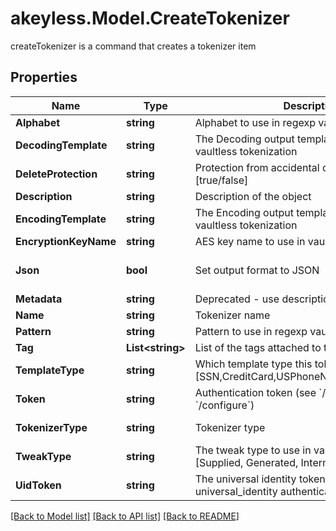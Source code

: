 # akeyless.Model.CreateTokenizer
createTokenizer is a command that creates a tokenizer item

## Properties

Name | Type | Description | Notes
------------ | ------------- | ------------- | -------------
**Alphabet** | **string** | Alphabet to use in regexp vaultless tokenization | [optional] 
**DecodingTemplate** | **string** | The Decoding output template to use in regexp vaultless tokenization | [optional] 
**DeleteProtection** | **string** | Protection from accidental deletion of this object [true/false] | [optional] 
**Description** | **string** | Description of the object | [optional] 
**EncodingTemplate** | **string** | The Encoding output template to use in regexp vaultless tokenization | [optional] 
**EncryptionKeyName** | **string** | AES key name to use in vaultless tokenization | [optional] 
**Json** | **bool** | Set output format to JSON | [optional] [default to false]
**Metadata** | **string** | Deprecated - use description | [optional] 
**Name** | **string** | Tokenizer name | 
**Pattern** | **string** | Pattern to use in regexp vaultless tokenization | [optional] 
**Tag** | **List&lt;string&gt;** | List of the tags attached to this key | [optional] 
**TemplateType** | **string** | Which template type this tokenizer is used for [SSN,CreditCard,USPhoneNumber,Email,Regexp] | 
**Token** | **string** | Authentication token (see &#x60;/auth&#x60; and &#x60;/configure&#x60;) | [optional] 
**TokenizerType** | **string** | Tokenizer type | [default to "vaultless"]
**TweakType** | **string** | The tweak type to use in vaultless tokenization [Supplied, Generated, Internal, Masking] | [optional] 
**UidToken** | **string** | The universal identity token, Required only for universal_identity authentication | [optional] 

[[Back to Model list]](../README.md#documentation-for-models) [[Back to API list]](../README.md#documentation-for-api-endpoints) [[Back to README]](../README.md)

